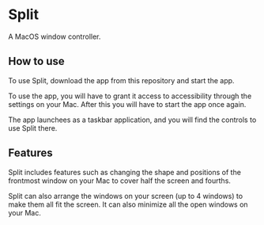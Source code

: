 
# Split

A MacOS window controller.




## How to use

To use Split, download the app from this repository and start the app.

To use the app, you will have to grant it access to accessibility through the settings on your Mac. After this you will have to start the app once again.

The app launchees as a taskbar application, and you will find the controls to use Split there.



## Features

Split includes features such as changing the shape and positions of the frontmost window on your Mac to cover half the screen and fourths.

Split can also arrange the windows on your screen (up to 4 windows) to make them all fit the screen. It can also minimize all the open windows on your Mac.



